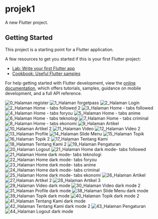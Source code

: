 # projek1

A new Flutter project.

## Getting Started

This project is a starting point for a Flutter application.

A few resources to get you started if this is your first Flutter project:

- [Lab: Write your first Flutter app](https://docs.flutter.dev/get-started/codelab)
- [Cookbook: Useful Flutter samples](https://docs.flutter.dev/cookbook)

For help getting started with Flutter development, view the
[online documentation](https://docs.flutter.dev/), which offers tutorials,
samples, guidance on mobile development, and a full API reference.

![0_Halaman register](https://github.com/LittleMarmut23/News-App-Flutter/assets/146560745/f7397455-34e7-481d-a54d-41c380680ba0)
![1_Halaman forgetpass](https://github.com/LittleMarmut23/News-App-Flutter/assets/146560745/af06fa72-11fb-491e-bb67-a63f70a63a7b)
![2_Halaman Login](https://github.com/LittleMarmut23/News-App-Flutter/assets/146560745/b31a53cf-9a8c-470a-82d7-3b6aef8fdc06)
![2_Halaman Home - tabs followed 2](https://github.com/LittleMarmut23/News-App-Flutter/assets/146560745/7fd1cfb9-53ef-4856-abe0-f3790203fdb3)
![3_Halaman Home - tabs followed](https://github.com/LittleMarmut23/News-App-Flutter/assets/146560745/887e7094-6695-4159-af4c-decbb1140cc9)
![4_Halaman Home - tabs foryou](https://github.com/LittleMarmut23/News-App-Flutter/assets/146560745/3a231720-81a6-4914-b835-2f396bc49f06)
![5_Halaman Home - tabs anime](https://github.com/LittleMarmut23/News-App-Flutter/assets/146560745/f25e4be5-f714-4f34-82c3-fed7d12768df)
![6_Halaman Home - tabs teknologi](https://github.com/LittleMarmut23/News-App-Flutter/assets/146560745/3c917844-bd8b-4a43-b3dd-edf2b230e470)
![7_Halaman Home - tabs criminal](https://github.com/LittleMarmut23/News-App-Flutter/assets/146560745/043eeea8-3cba-4f0c-a361-162a645fbb60)
![8_Halaman Home - tabs ekonomi](https://github.com/LittleMarmut23/News-App-Flutter/assets/146560745/5203d178-87be-4732-913a-781c3b5c1471)
![9_Halaman Artikel](https://github.com/LittleMarmut23/News-App-Flutter/assets/146560745/96067686-7dfa-48f3-b10a-1053a0b63755)
![10_Halaman Artikel 2](https://github.com/LittleMarmut23/News-App-Flutter/assets/146560745/ea1237e7-af63-4cde-935b-1561196b75f6)
![11_Halaman Video](https://github.com/LittleMarmut23/News-App-Flutter/assets/146560745/68dbbb63-cb6c-463f-97b0-b76eedba25f0)
![12_Halaman Video 2](https://github.com/LittleMarmut23/News-App-Flutter/assets/146560745/33dc1ba0-e4a4-4099-afd6-e55fd44ecfee)
![13_Halaman Profile](https://github.com/LittleMarmut23/News-App-Flutter/assets/146560745/5a0650d7-2aaf-4a99-b6f7-61f10a76b2f8)
![14_Halaman Slide Menu](https://github.com/LittleMarmut23/News-App-Flutter/assets/146560745/7705a8b1-3ed8-486a-ba3a-5c938d02f457)
![15_Halaman Topik](https://github.com/LittleMarmut23/News-App-Flutter/assets/146560745/e307e994-b1a4-42b3-b101-95e58ae92032)
![16_Halaman Topik 2](https://github.com/LittleMarmut23/News-App-Flutter/assets/146560745/b9912d89-5f84-4dde-9ef7-fd8d4c297854)
![17_Halaman Tentang Kami](https://github.com/LittleMarmut23/News-App-Flutter/assets/146560745/5900e49d-1d3b-4113-ab46-155a136a375a)
![18_Halaman Tentang Kami 2](https://github.com/LittleMarmut23/News-App-Flutter/assets/146560745/75ae442b-d025-4b63-a735-8c4c00f087a4)
![19_Halaman Pengaturan](https://github.com/LittleMarmut23/News-App-Flutter/assets/146560745/e29eca27-e441-450a-80de-9eb019b38924)
![20_Halaman Logout](https://github.com/LittleMarmut23/News-App-Flutter/assets/146560745/3b867d48-1d95-4aba-a1fc-41315daec3b9)
![21_Halaman Home dark mode- tabs followed](https://github.com/LittleMarmut23/News-App-Flutter/assets/146560745/cc0d0424-1c87-440a-b720-a1fe1103b602)
![21_Halaman Home dark mode- tabs teknologi](https://github.com/LittleMarmut23/News-App-Flutter/assets/146560745/a6f0ccce-9933-431e-8b23-cd04ff5d5cef)
![22_Halaman Home dark mode- tabs foryou](https://github.com/LittleMarmut23/News-App-Flutter/assets/146560745/8ddb50e5-0ee4-440a-9974-d7505ecfe166)
![23_Halaman Home dark mode- tabs anime](https://github.com/LittleMarmut23/News-App-Flutter/assets/146560745/1fe55d8f-da0f-4fda-8f36-da7e2ec7125e)
![24_Halaman Home dark mode- tabs criminal](https://github.com/LittleMarmut23/News-App-Flutter/assets/146560745/3c2c3bb5-5844-4eaf-98ab-c5a92f087dbb)
![25_Halaman Home dark mode- tabs ekonomi](https://github.com/LittleMarmut23/News-App-Flutter/assets/146560745/70858e9e-e018-4643-aad9-deae8b45f4fb)
![26_Halaman Artikel](https://github.com/LittleMarmut23/News-App-Flutter/assets/146560745/4a6376fd-71c5-481d-a7ef-06aca97cb8bd)
![27_Halaman Artikel 2](https://github.com/LittleMarmut23/News-App-Flutter/assets/146560745/86918e57-0e8c-4814-b15e-382f00512a83)
![28_Halaman Artikel 3](https://github.com/LittleMarmut23/News-App-Flutter/assets/146560745/ebfd50d4-6173-43f6-a54a-1f18abc2d03c)
![29_Halaman Video dark mode](https://github.com/LittleMarmut23/News-App-Flutter/assets/146560745/462e5d3f-0a45-48b4-b14b-baf8193ffa49)
![30_Halaman Video dark mode 2](https://github.com/LittleMarmut23/News-App-Flutter/assets/146560745/7d4c015f-279c-414f-8ef2-5672bedb8739)
![31_Halaman Profile dark mode](https://github.com/LittleMarmut23/News-App-Flutter/assets/146560745/aef13718-bac8-4b6a-870c-d2e383b36dd8)
![38_Halaman Slide Menu dark mode](https://github.com/LittleMarmut23/News-App-Flutter/assets/146560745/a79e2277-1978-4c31-ad62-7b33830ba2f9)
![39_Halaman Topik dark mode](https://github.com/LittleMarmut23/News-App-Flutter/assets/146560745/8e03469b-6dd6-498f-be74-9d6bf1d256b8)
![40_Halaman Topik dark mode 2](https://github.com/LittleMarmut23/News-App-Flutter/assets/146560745/f5e71526-9cae-4a16-b5f8-cdd2b4284f12)
![41_Halaman Tentang Kami dark mode](https://github.com/LittleMarmut23/News-App-Flutter/assets/146560745/8e895b11-3290-4bff-89bd-f99046bda56b)
![42_Halaman Tentang Kami dark mode 2](https://github.com/LittleMarmut23/News-App-Flutter/assets/146560745/dc643568-7ee7-4bb5-b2a1-e4119723fb06)
![43_Halaman Pengaturan](https://github.com/LittleMarmut23/News-App-Flutter/assets/146560745/ccf1b508-8734-4929-ba65-f4ad2707c852)
![44_Halaman Logout dark mode](https://github.com/LittleMarmut23/News-App-Flutter/assets/146560745/3ab63c76-36a1-4ff2-a873-61ab5619ef3d)










